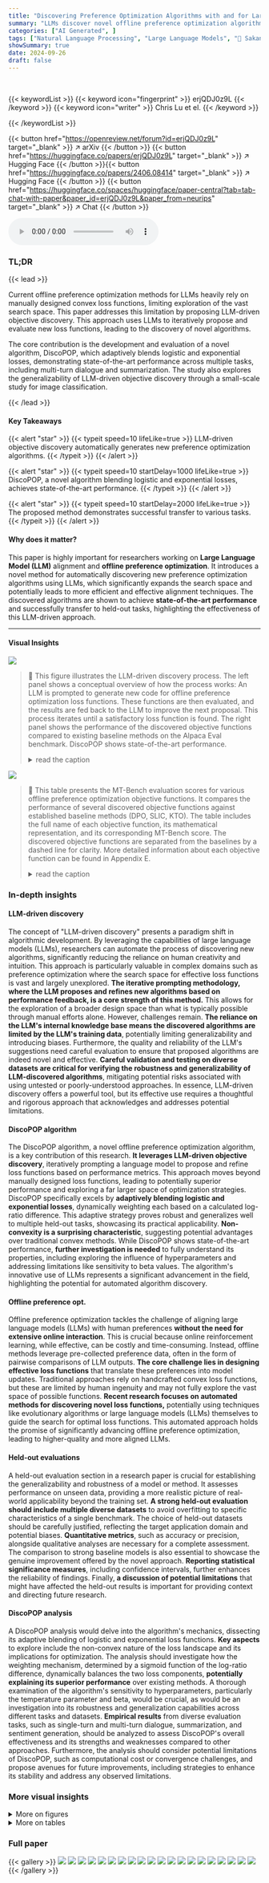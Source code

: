 ```yaml
---
title: "Discovering Preference Optimization Algorithms with and for Large Language Models"
summary: "LLMs discover novel offline preference optimization algorithms, achieving state-of-the-art performance on various tasks."
categories: ["AI Generated", ]
tags: ["Natural Language Processing", "Large Language Models", "🏢 Sakana AI",]
showSummary: true
date: 2024-09-26
draft: false
---
```


<br>

{{< keywordList >}}
{{< keyword icon="fingerprint" >}} erjQDJ0z9L {{< /keyword >}}
{{< keyword icon="writer" >}} Chris Lu et el. {{< /keyword >}}
 
{{< /keywordList >}}

{{< button href="https://openreview.net/forum?id=erjQDJ0z9L" target="_blank" >}}
↗ arXiv
{{< /button >}}
{{< button href="https://huggingface.co/papers/erjQDJ0z9L" target="_blank" >}}
↗ Hugging Face
{{< /button >}}{{< button href="https://huggingface.co/papers/2406.08414" target="_blank" >}}
↗ Hugging Face
{{< /button >}}
{{< button href="https://huggingface.co/spaces/huggingface/paper-central?tab=tab-chat-with-paper&paper_id=erjQDJ0z9L&paper_from=neurips" target="_blank" >}}
↗ Chat
{{< /button >}}




<audio controls>
    <source src="https://ai-paper-reviewer.com/erjQDJ0z9L/podcast.wav" type="audio/wav">
    Your browser does not support the audio element.
</audio>


### TL;DR


{{< lead >}}

Current offline preference optimization methods for LLMs heavily rely on manually designed convex loss functions, limiting exploration of the vast search space. This paper addresses this limitation by proposing LLM-driven objective discovery.  This approach uses LLMs to iteratively propose and evaluate new loss functions, leading to the discovery of novel algorithms.

The core contribution is the development and evaluation of a novel algorithm, DiscoPOP, which adaptively blends logistic and exponential losses, demonstrating state-of-the-art performance across multiple tasks, including multi-turn dialogue and summarization.  The study also explores the generalizability of LLM-driven objective discovery through a small-scale study for image classification.

{{< /lead >}}


#### Key Takeaways

{{< alert "star" >}}
{{< typeit speed=10 lifeLike=true >}} LLM-driven objective discovery automatically generates new preference optimization algorithms. {{< /typeit >}}
{{< /alert >}}

{{< alert "star" >}}
{{< typeit speed=10 startDelay=1000 lifeLike=true >}} DiscoPOP, a novel algorithm blending logistic and exponential losses, achieves state-of-the-art performance. {{< /typeit >}}
{{< /alert >}}

{{< alert "star" >}}
{{< typeit speed=10 startDelay=2000 lifeLike=true >}} The proposed method demonstrates successful transfer to various tasks. {{< /typeit >}}
{{< /alert >}}

#### Why does it matter?
This paper is highly important for researchers working on **Large Language Model (LLM)** alignment and **offline preference optimization**. It introduces a novel method for automatically discovering new preference optimization algorithms using LLMs, which significantly expands the search space and potentially leads to more efficient and effective alignment techniques. The discovered algorithms are shown to achieve **state-of-the-art performance** and successfully transfer to held-out tasks, highlighting the effectiveness of this LLM-driven approach.

------
#### Visual Insights



![](https://ai-paper-reviewer.com/erjQDJ0z9L/figures_1_1.jpg)

> 🔼 This figure illustrates the LLM-driven discovery process. The left panel shows a conceptual overview of how the process works: An LLM is prompted to generate new code for offline preference optimization loss functions. These functions are then evaluated, and the results are fed back to the LLM to improve the next proposal. This process iterates until a satisfactory loss function is found.  The right panel shows the performance of the discovered objective functions compared to existing baseline methods on the Alpaca Eval benchmark.  DiscoPOP shows state-of-the-art performance.
> <details>
> <summary>read the caption</summary>
> Figure 1: Left. Conceptual illustration of LLM-driven discovery of objective functions. We prompt an LLM to output new code-level implementations of offline preference optimization losses E(yw,y1,x)~D [f (βp)] as a function of the policy (πο) and reference model's (ref) likelihoods of the chosen (yw) and rejected (yı) completions. Afterwards, we run an inner loop training procedure and evaluate the resulting model on MT-Bench. The corresponding performance is fed back to the language model, and we query it for the next candidate. Right. Performance of discovered objective functions on Alpaca Eval.
> </details>





![](https://ai-paper-reviewer.com/erjQDJ0z9L/tables_4_1.jpg)

> 🔼 This table presents the MT-Bench evaluation scores for various offline preference optimization objective functions.  It compares the performance of several discovered objective functions against established baseline methods (DPO, SLIC, KTO).  The table includes the full name of each objective function, its mathematical representation, and its corresponding MT-Bench score. The discovered objective functions are separated from the baselines by a dashed line for clarity.  More detailed information about each objective function can be found in Appendix E.
> <details>
> <summary>read the caption</summary>
> Table 1: Discovery Task MT-Bench Evaluation Scores for each discovered objective function f. We provide the baselines first, followed by a dashed line to separate the objective functions that were discovered. We provide details for each discovered objective function in Appendix E.
> </details>





### In-depth insights


#### LLM-driven discovery
The concept of "LLM-driven discovery" presents a paradigm shift in algorithmic development.  By leveraging the capabilities of large language models (LLMs), researchers can automate the process of discovering new algorithms, significantly reducing the reliance on human creativity and intuition. This approach is particularly valuable in complex domains such as preference optimization where the search space for effective loss functions is vast and largely unexplored. **The iterative prompting methodology, where the LLM proposes and refines new algorithms based on performance feedback, is a core strength of this method.** This allows for the exploration of a broader design space than what is typically possible through manual efforts alone.  However, challenges remain.  **The reliance on the LLM's internal knowledge base means the discovered algorithms are limited by the LLM's training data**, potentially limiting generalizability and introducing biases. Furthermore, the quality and reliability of the LLM's suggestions need careful evaluation to ensure that proposed algorithms are indeed novel and effective.  **Careful validation and testing on diverse datasets are critical for verifying the robustness and generalizability of LLM-discovered algorithms**, mitigating potential risks associated with using untested or poorly-understood approaches.  In essence, LLM-driven discovery offers a powerful tool, but its effective use requires a thoughtful and rigorous approach that acknowledges and addresses potential limitations.

#### DiscoPOP algorithm
The DiscoPOP algorithm, a novel offline preference optimization algorithm, is a key contribution of this research.  **It leverages LLM-driven objective discovery**, iteratively prompting a language model to propose and refine loss functions based on performance metrics. This approach moves beyond manually designed loss functions, leading to potentially superior performance and exploring a far larger space of optimization strategies. DiscoPOP specifically excels by **adaptively blending logistic and exponential losses**, dynamically weighting each based on a calculated log-ratio difference. This adaptive strategy proves robust and generalizes well to multiple held-out tasks, showcasing its practical applicability.  **Non-convexity is a surprising characteristic**, suggesting potential advantages over traditional convex methods.  While DiscoPOP shows state-of-the-art performance, **further investigation is needed** to fully understand its properties, including exploring the influence of hyperparameters and addressing limitations like sensitivity to beta values.  The algorithm's innovative use of LLMs represents a significant advancement in the field, highlighting the potential for automated algorithm discovery.

#### Offline preference opt.
Offline preference optimization tackles the challenge of aligning large language models (LLMs) with human preferences **without the need for extensive online interaction**.  This is crucial because online reinforcement learning, while effective, can be costly and time-consuming.  Instead, offline methods leverage pre-collected preference data, often in the form of pairwise comparisons of LLM outputs.  **The core challenge lies in designing effective loss functions** that translate these preferences into model updates.  Traditional approaches rely on handcrafted convex loss functions, but these are limited by human ingenuity and may not fully explore the vast space of possible functions.  **Recent research focuses on automated methods for discovering novel loss functions,** potentially using techniques like evolutionary algorithms or large language models (LLMs) themselves to guide the search for optimal loss functions.  This automated approach holds the promise of significantly advancing offline preference optimization, leading to higher-quality and more aligned LLMs.

#### Held-out evaluations
A held-out evaluation section in a research paper is crucial for establishing the generalizability and robustness of a model or method.  It assesses performance on unseen data, providing a more realistic picture of real-world applicability beyond the training set.  **A strong held-out evaluation should include multiple diverse datasets** to avoid overfitting to specific characteristics of a single benchmark.  The choice of held-out datasets should be carefully justified, reflecting the target application domain and potential biases.  **Quantitative metrics**, such as accuracy or precision, alongside qualitative analyses are necessary for a complete assessment.  The comparison to strong baseline models is also essential to showcase the genuine improvement offered by the novel approach.  **Reporting statistical significance measures**, including confidence intervals, further enhances the reliability of findings. Finally, **a discussion of potential limitations** that might have affected the held-out results is important for providing context and directing future research.

#### DiscoPOP analysis
A DiscoPOP analysis would delve into the algorithm's mechanics, dissecting its adaptive blending of logistic and exponential loss functions.  **Key aspects** to explore include the non-convex nature of the loss landscape and its implications for optimization. The analysis should investigate how the weighting mechanism, determined by a sigmoid function of the log-ratio difference, dynamically balances the two loss components, **potentially explaining its superior performance** over existing methods. A thorough examination of the algorithm's sensitivity to hyperparameters, particularly the temperature parameter and beta, would be crucial, as would be an investigation into its robustness and generalization capabilities across different tasks and datasets.  **Empirical results** from diverse evaluation tasks, such as single-turn and multi-turn dialogue, summarization, and sentiment generation, should be analyzed to assess DiscoPOP's overall effectiveness and its strengths and weaknesses compared to other approaches.  Furthermore, the analysis should consider potential limitations of DiscoPOP, such as computational cost or convergence challenges, and propose avenues for future improvements, including strategies to enhance its stability and address any observed limitations.


### More visual insights

<details>
<summary>More on figures
</summary>


![](https://ai-paper-reviewer.com/erjQDJ0z9L/figures_3_1.jpg)

> 🔼 This figure shows the results of using LLMs to discover new objective functions for image classification on the CIFAR-10 dataset.  The left panel shows how the LLM iteratively proposes new loss functions, evaluating their performance and refining its proposals based on the results. This demonstrates the LLM's ability to explore and combine different concepts to improve performance. The right panel shows that the three best-performing discovered objective functions generalize well to different network architectures (ResNet18, SimpleDLA, EfficientNetB0) and longer training times (100 epochs).
> <details>
> <summary>read the caption</summary>
> Figure 2: LLM-driven objective discovery for CIFAR-10 classification. Left. Performance across LLM-discovery trials. The proposals alternate between exploring new objective concepts, tuning the components, and combining previous insights. Right. The best three discovered objectives transfer to different network architectures and longer training runs (100 epochs).
> </details>



![](https://ai-paper-reviewer.com/erjQDJ0z9L/figures_4_1.jpg)

> 🔼 This figure shows two examples of how the LLM-driven objective discovery method improves the performance of the objective functions across multiple generations. The left panel shows the first run, which starts with several baseline objective functions and then iteratively proposes and evaluates new objective functions based on feedback from the performance of the models trained with those functions. The right panel shows a second run which demonstrates a similar improvement in performance as the number of generations increase.  The x-axis represents the number of generations in the objective discovery process, and the y-axis represents the best MT-Bench score achieved in each generation.
> <details>
> <summary>read the caption</summary>
> Figure 3: Examples of LLM Objective Discovery improvement across generations. The first and second runs are shown left and right respectively.
> </details>



![](https://ai-paper-reviewer.com/erjQDJ0z9L/figures_4_2.jpg)

> 🔼 This radar chart visualizes the performance of different models trained with various objective functions on the MT-Bench benchmark.  Each axis represents a sub-task within MT-Bench (Humanities, STEM, Extraction, Writing, Coding, Roleplay, Reasoning, Math). The length of each line extending from the center to the outer edge indicates the model's performance on that particular sub-task, with higher values signifying better performance. The different colored lines represent different models: PADLL, LRML (DiscoPOP), SLIC, DPO, and the SFT base model.  The chart allows for a quick comparison of the relative strengths and weaknesses of each model across the various sub-tasks of the MT-Bench evaluation.
> <details>
> <summary>read the caption</summary>
> Figure 4: MT-Bench Discovered Objective Evaluations
> </details>



![](https://ai-paper-reviewer.com/erjQDJ0z9L/figures_7_1.jpg)

> 🔼 This figure shows the trade-off between expected reward and KL divergence from a reference model for different beta values (β) across multiple generations. The plot shows the performance of three different objective functions: LRML (the discovered objective function), DPO, and SLiC.  The top-left corner represents the ideal scenario—high reward with minimal divergence from the reference model, indicating effective alignment. The plot illustrates how each objective function balances reward and model divergence at different β values. The plot is useful for comparing the performance of the new objective function (LRML) with existing baselines (DPO and SLiC).
> <details>
> <summary>read the caption</summary>
> Figure 5: Frontiers of expected reward vs KL divergence for converging models for the LRML against DPO and SLiC objective function. The rewards and KL-divergence values are averaged over 10 generations with different seeds. The sweep is done over β∈ {0.025, 0.05, 0.1, 0.25, 0.5, 1.0}. The optimal point is the top left corner, where the perfect reward is achieved with minimal divergence from the reference model.
> </details>



![](https://ai-paper-reviewer.com/erjQDJ0z9L/figures_7_2.jpg)

> 🔼 This figure shows the Pareto frontier of expected reward vs. KL divergence for different optimization objective functions. The x-axis represents the KL divergence between the trained model and the reference model, while the y-axis represents the expected reward. Each point represents the average performance over 10 generations with different random seeds. The different colors represent different objective functions. The optimal performance would be in the top-left corner, where the reward is high and the KL divergence is low. The figure shows that LRML outperforms DPO and SLIC objective functions on this metric.
> <details>
> <summary>read the caption</summary>
> Figure 5: Frontiers of expected reward vs KL divergence for converging models for the LRML against DPO and SLiC objective function. The rewards and KL-divergence values are averaged over 10 generations with different seeds. The sweep is done over β∈ {0.025, 0.05, 0.1, 0.25, 0.5, 1.0}. The optimal point is the top left corner, where the perfect reward is achieved with minimal divergence from the reference model.
> </details>



![](https://ai-paper-reviewer.com/erjQDJ0z9L/figures_7_3.jpg)

> 🔼 This figure shows the plots of baseline objective functions (DPO and SLiC) and discovered objective functions (LRML, AQFL, and PADLL) and their gradients.  The x-axis represents the log ratio difference (p), and the y-axis represents the loss function value or its gradient.  The plots illustrate the shape and behavior of these functions, highlighting differences between baseline and discovered algorithms, and showing the non-convexity of DiscoPOP.
> <details>
> <summary>read the caption</summary>
> Figure 6: Figure 6a: Baseline objective functions DPO and SLiC, and the discovered ones, LRML, AQFL, and PADLL. Figure 6b: gradients of the objectives as a function of p and with fixed  β = 0.05.
> </details>



![](https://ai-paper-reviewer.com/erjQDJ0z9L/figures_7_4.jpg)

> 🔼 This figure compares the baseline objective functions (DPO and SLIC) with the discovered ones (LRML, AQFL, and PADLL).  Subfigure (a) shows the objective functions themselves plotted against the log ratio difference (p). Subfigure (b) shows the gradients of those same functions, also plotted against p, using a fixed beta value of 0.05.  This allows for a visual comparison of the shape and behavior of each function and its gradient, providing insight into their respective properties and how they might affect the optimization process.
> <details>
> <summary>read the caption</summary>
> Figure 6: Figure 6a: Baseline objective functions DPO and SLiC, and the discovered ones, LRML, AQFL, and PADLL. Figure 6b: gradients of the objectives as a function of p and with fixed β = 0.05.
> </details>



![](https://ai-paper-reviewer.com/erjQDJ0z9L/figures_18_1.jpg)

> 🔼 The figure illustrates the LLM-driven discovery process.  The left panel shows a conceptual overview of how an LLM is prompted to propose new loss functions for offline preference optimization. These functions are then evaluated, and the results are fed back to the LLM to iteratively improve the proposed functions. The right panel shows a comparison of the performance of the discovered objective functions against existing baseline methods on the Alpaca Eval benchmark.
> <details>
> <summary>read the caption</summary>
> Figure 1: Left. Conceptual illustration of LLM-driven discovery of objective functions. We prompt an LLM to output new code-level implementations of offline preference optimization losses E(yw,y1,x)~D [f (βp)] as a function of the policy (πο) and reference model's (ref) likelihoods of the chosen (yw) and rejected (yı) completions. Afterwards, we run an inner loop training procedure and evaluate the resulting model on MT-Bench. The corresponding performance is fed back to the language model, and we query it for the next candidate. Right. Performance of discovered objective functions on Alpaca Eval.
> </details>



![](https://ai-paper-reviewer.com/erjQDJ0z9L/figures_18_2.jpg)

> 🔼 This figure illustrates the LLM-driven objective discovery process. The left panel shows a conceptual diagram of how the LLM proposes new objective functions, trains a model with them, evaluates the performance, and uses the results to inform the next proposal. The right panel presents a bar chart comparing the performance of the discovered objective functions against existing baselines on the Alpaca Eval benchmark.
> <details>
> <summary>read the caption</summary>
> Figure 1: Left. Conceptual illustration of LLM-driven discovery of objective functions. We prompt an LLM to output new code-level implementations of offline preference optimization losses E(yw,y1,x)~D [f (βp)] as a function of the policy (πο) and reference model's (ref) likelihoods of the chosen (yw) and rejected (yı) completions. Afterwards, we run an inner loop training procedure and evaluate the resulting model on MT-Bench. The corresponding performance is fed back to the language model, and we query it for the next candidate. Right. Performance of discovered objective functions on Alpaca Eval.
> </details>



![](https://ai-paper-reviewer.com/erjQDJ0z9L/figures_19_1.jpg)

> 🔼 The figure shows training and evaluation loss and accuracy curves for four different offline preference optimization algorithms (DPO, SLIC, PADLL, LRML) on a specific task.  It highlights that while the training losses and accuracies vary considerably among the algorithms, there is not a strong correlation between the evaluation metrics and the final MT-Bench scores, which are used as the primary performance measure.
> <details>
> <summary>read the caption</summary>
> Figure 7: Training and eval statistics of DPO, SLIC, PADLL, and LRML. The losses are not directly comparable to each other, as they are calculated differently for each model. Interestingly, eval results are not strongly correlated with the downstream MT-Bench scores, as LRML achieves the worst accuracy.
> </details>



![](https://ai-paper-reviewer.com/erjQDJ0z9L/figures_21_1.jpg)

> 🔼 This figure illustrates the LLM-driven objective function discovery process.  The left panel shows a flowchart of the process, starting with prompting an LLM to generate a new loss function, followed by an inner loop for training and evaluation, feeding the results back to the LLM for refinement. The right panel presents a bar chart comparing the performance of discovered objective functions against established baselines on the Alpaca Eval benchmark.
> <details>
> <summary>read the caption</summary>
> Figure 1: Left. Conceptual illustration of LLM-driven discovery of objective functions. We prompt an LLM to output new code-level implementations of offline preference optimization losses E(yw,y1,x)~D [f (βp)] as a function of the policy (πο) and reference model's (ref) likelihoods of the chosen (yw) and rejected (yı) completions. Afterwards, we run an inner loop training procedure and evaluate the resulting model on MT-Bench. The corresponding performance is fed back to the language model, and we query it for the next candidate. Right. Performance of discovered objective functions on Alpaca Eval.
> </details>



![](https://ai-paper-reviewer.com/erjQDJ0z9L/figures_22_1.jpg)

> 🔼 This figure shows the trade-off between reward and KL divergence for different beta values (β) across various objective functions.  The objective functions include baselines (DPO, SLIC) and several novel ones discovered by the LLM. The top-left corner represents the ideal scenario: high reward with minimal KL divergence (meaning the model's policy is close to the reference policy). Each subplot represents a different beta value, showing how the trade-off changes based on the chosen optimization objective. This helps in understanding the relative strengths of each objective function in balancing reward maximization and maintaining alignment with the pre-trained reference model.
> <details>
> <summary>read the caption</summary>
> Figure 8: Frontiers of expected reward vs KL divergence after convergence for the baseline functions and all the discovered ones. The rewards and KL divergence values are averaged over 10 generations with different seeds. The sweep is done over β∈ {0.025, 0.05, 0.1, 0.25, 0.5, 1, }. The optimal point is the top left corner, where perfect reward is achieved with minimal divergence from the reference model, to avoid reward hacking.
> </details>



![](https://ai-paper-reviewer.com/erjQDJ0z9L/figures_22_2.jpg)

> 🔼 This figure illustrates the LLM-driven discovery process. The left panel shows a conceptual overview of the process: an LLM is prompted to generate code for a new offline preference optimization loss function, this loss function is then evaluated via model training on MT-Bench, and the performance is fed back to the LLM to inform the next iteration. The right panel shows a bar chart comparing the performance of discovered loss functions against existing baselines on Alpaca Eval.
> <details>
> <summary>read the caption</summary>
> Figure 1: Left. Conceptual illustration of LLM-driven discovery of objective functions. We prompt an LLM to output new code-level implementations of offline preference optimization losses E(yw,y1,x)~D [f (βp)] as a function of the policy (πο) and reference model's (ref) likelihoods of the chosen (yw) and rejected (yı) completions. Afterwards, we run an inner loop training procedure and evaluate the resulting model on MT-Bench. The corresponding performance is fed back to the language model, and we query it for the next candidate. Right. Performance of discovered objective functions on Alpaca Eval.
> </details>



![](https://ai-paper-reviewer.com/erjQDJ0z9L/figures_23_1.jpg)

> 🔼 This figure illustrates the LLM-driven discovery process.  The left panel shows a conceptual diagram of how the process works: an LLM is prompted to generate new loss functions for offline preference optimization.  These functions are then evaluated, and their performance is fed back to the LLM to inform the generation of the next candidate. The right panel shows the performance of the discovered loss functions on AlpacaEval, a benchmark for evaluating language models.
> <details>
> <summary>read the caption</summary>
> Figure 1: Left. Conceptual illustration of LLM-driven discovery of objective functions. We prompt an LLM to output new code-level implementations of offline preference optimization losses E(yw,y1,x)~D [f (βp)] as a function of the policy (πο) and reference model's (ref) likelihoods of the chosen (yw) and rejected (yı) completions. Afterwards, we run an inner loop training procedure and evaluate the resulting model on MT-Bench. The corresponding performance is fed back to the language model, and we query it for the next candidate. Right. Performance of discovered objective functions on Alpaca Eval.
> </details>



![](https://ai-paper-reviewer.com/erjQDJ0z9L/figures_23_2.jpg)

> 🔼 This figure shows the results of using LLMs to discover new objective functions for CIFAR-10 image classification. The left panel shows the performance of the discovered objectives across multiple generations, highlighting the iterative refinement process where the LLM proposes new objectives, evaluates them, and incorporates the feedback into subsequent proposals. The right panel demonstrates the generalizability of the three best-performing discovered objectives by evaluating their performance on different network architectures (ResNet18, SimpleDLA, and EfficientNetB0) and with longer training runs (100 epochs).
> <details>
> <summary>read the caption</summary>
> Figure 2: LLM-driven objective discovery for CIFAR-10 classification. Left. Performance across LLM-discovery trials. The proposals alternate between exploring new objective concepts, tuning the components, and combining previous insights. Right. The best three discovered objectives transfer to different network architectures and longer training runs (100 epochs).
> </details>



![](https://ai-paper-reviewer.com/erjQDJ0z9L/figures_23_3.jpg)

> 🔼 The figure illustrates the LLM-driven discovery process. The left panel shows a conceptual overview of how the LLM is prompted to generate new objective functions for offline preference optimization, which are then evaluated in an inner loop, and the results fed back to the LLM to iteratively refine the process. The right panel shows the performance of the discovered objective functions compared to existing baselines on the Alpaca Eval benchmark.
> <details>
> <summary>read the caption</summary>
> Figure 1: Left. Conceptual illustration of LLM-driven discovery of objective functions. We prompt an LLM to output new code-level implementations of offline preference optimization losses E(yw,y1,x)~D [f (βp)] as a function of the policy (πο) and reference model's (ref) likelihoods of the chosen (yw) and rejected (yı) completions. Afterwards, we run an inner loop training procedure and evaluate the resulting model on MT-Bench. The corresponding performance is fed back to the language model, and we query it for the next candidate. Right. Performance of discovered objective functions on Alpaca Eval.
> </details>



![](https://ai-paper-reviewer.com/erjQDJ0z9L/figures_24_1.jpg)

> 🔼 This figure shows the distribution of β-scaled differences of log-ratios and their corresponding DiscoPOP loss values for the IMDb positive review generation task.  The x-axis represents the difference of log-ratios, and the left y-axis shows the count of samples falling into each bin.  The right y-axis represents the DiscoPOP loss value. The distribution shows a concentration of samples near zero difference, along with a smaller number of samples at either extreme end.  The figure also highlights three key regions:  Above local maximum, Between optima, and Below local minimum. The percentage of samples within these regions are stated in the legend. The presence of local optima suggests that the loss function is non-convex and may lead to finding different solutions depending on the initialization.
> <details>
> <summary>read the caption</summary>
> Figure 14: Distribution of β-scaled difference of log-ratios (left y-axis) and corresponding DiscoPOP loss value (right y-axis) of the training samples on the IMDb positive review generation task. The DiscoPOP function has a local minimum at f<sub>LRML</sub>(-2.3714) = 0.785929 and a local maximum at f<sub>LRML</sub>(1.44012) = 0.87829. The number of samples within the two local optima corresponds to 1.35% of the training set.
> </details>



![](https://ai-paper-reviewer.com/erjQDJ0z9L/figures_25_1.jpg)

> 🔼 This figure illustrates the LLM-driven discovery process. The left panel shows a conceptual overview of how the process works: an LLM is prompted to generate code for new loss functions, these functions are then evaluated, and the results are fed back to the LLM to inform the next iteration. The right panel shows a comparison of the performance of various objective functions discovered using this method against established baseline methods on the Alpaca Eval benchmark.
> <details>
> <summary>read the caption</summary>
> Figure 1: Left. Conceptual illustration of LLM-driven discovery of objective functions. We prompt an LLM to output new code-level implementations of offline preference optimization losses E(yw,y1,x)~D [f (βp)] as a function of the policy (πο) and reference model's (ref) likelihoods of the chosen (yw) and rejected (yı) completions. Afterwards, we run an inner loop training procedure and evaluate the resulting model on MT-Bench. The corresponding performance is fed back to the language model, and we query it for the next candidate. Right. Performance of discovered objective functions on Alpaca Eval.
> </details>



![](https://ai-paper-reviewer.com/erjQDJ0z9L/figures_29_1.jpg)

> 🔼 This figure illustrates the LLM-driven discovery process. The left panel shows a conceptual diagram of how an LLM is prompted to generate new objective functions for offline preference optimization, which are then evaluated, and the results fed back to the LLM for iterative refinement. The right panel shows the performance comparison of different discovered objective functions on Alpaca Eval, demonstrating the discovery of new, high-performing algorithms.
> <details>
> <summary>read the caption</summary>
> Figure 1: Left. Conceptual illustration of LLM-driven discovery of objective functions. We prompt an LLM to output new code-level implementations of offline preference optimization losses E(yw,y1,x)~D [f (βp)] as a function of the policy (πο) and reference model's (ref) likelihoods of the chosen (yw) and rejected (yı) completions. Afterwards, we run an inner loop training procedure and evaluate the resulting model on MT-Bench. The corresponding performance is fed back to the language model, and we query it for the next candidate. Right. Performance of discovered objective functions on Alpaca Eval.
> </details>



![](https://ai-paper-reviewer.com/erjQDJ0z9L/figures_30_1.jpg)

> 🔼 The figure illustrates the LLM-driven discovery process of objective functions for offline preference optimization. The left panel shows a conceptual diagram of the process: an LLM is prompted to suggest new loss functions, the performance of which is evaluated, and then the feedback is given back to the LLM, creating an iterative process. The right panel shows a bar chart comparing the performance of several objective functions discovered by the LLM against existing baselines on the Alpaca Eval benchmark. 
> <details>
> <summary>read the caption</summary>
> Figure 1: Left. Conceptual illustration of LLM-driven discovery of objective functions. We prompt an LLM to output new code-level implementations of offline preference optimization losses E(yw,y1,x)~D [f (βp)] as a function of the policy (πο) and reference model's (ref) likelihoods of the chosen (yw) and rejected (yı) completions. Afterwards, we run an inner loop training procedure and evaluate the resulting model on MT-Bench. The corresponding performance is fed back to the language model, and we query it for the next candidate. Right. Performance of discovered objective functions on Alpaca Eval.
> </details>



</details>




<details>
<summary>More on tables
</summary>


![](https://ai-paper-reviewer.com/erjQDJ0z9L/tables_5_1.jpg)
> 🔼 This table presents the results of evaluating several objective functions (including discovered ones) on the Alpaca Eval 2.0 benchmark for single-turn dialogue.  The win rates are calculated against both GPT-4 and the SFT (supervised fine-tuned) base model, with and without length control. The best-performing objective functions are highlighted, taking into account the standard error for statistical significance.
> <details>
> <summary>read the caption</summary>
> Table 2: Alpaca Eval 2.0 - Held Out Single Turn Dialogue Task. Win rate of the discovered objective functions f evaluated on the Alpaca Eval 2.0 task against either GPT-4 or the SFT base model. Some of the discovered objective functions outperform the baselines, with the best bolded. We detail evaluation and error bars in Appendix C. We have highlighted the best scores with overlapping the standard errors.
> </details>

![](https://ai-paper-reviewer.com/erjQDJ0z9L/tables_6_1.jpg)
> 🔼 This table presents the performance of various objective functions in a multi-turn dialogue task on the MT-Bench benchmark.  It lists several baseline objective functions (DPO, SLIC, KTO) followed by the novel objective functions discovered by the LLM-driven method. The scores represent the average performance across different sub-tasks within the MT-Bench evaluation. The table helps to compare the effectiveness of the discovered objective functions against existing state-of-the-art methods.
> <details>
> <summary>read the caption</summary>
> Table 1: Discovery Task MT-Bench Evaluation Scores for each discovered objective function f.
> </details>

![](https://ai-paper-reviewer.com/erjQDJ0z9L/tables_16_1.jpg)
> 🔼 This table presents the MT-Bench evaluation scores for various objective functions used in offline preference optimization.  It compares the performance of several discovered objective functions against established baseline methods (DPO, SLIC, KTO). The table shows the full name, objective function formula, and resulting MT-Bench score for each method. A dashed line separates the baseline methods from the newly discovered ones. More detailed information about each discovered objective function can be found in Appendix E.
> <details>
> <summary>read the caption</summary>
> Table 1: Discovery Task MT-Bench Evaluation Scores for each discovered objective function f. We provide the baselines first, followed by a dashed line to separate the objective functions that were discovered. We provide details for each discovered objective function in Appendix E.
> </details>

![](https://ai-paper-reviewer.com/erjQDJ0z9L/tables_18_1.jpg)
> 🔼 This table presents the performance of various objective functions (including baselines) on the MT-Bench multi-turn dialogue task.  The scores represent the performance of models trained using each objective function.  A dashed line separates baseline methods from those discovered using the LLM-driven approach. Details of each discovered objective function are available in Appendix E.
> <details>
> <summary>read the caption</summary>
> Table 1: Discovery Task MT-Bench Evaluation Scores for each discovered objective function f. We provide the baselines first, followed by a dashed line to separate the objective functions that were discovered. We provide details for each discovered objective function in Appendix E.
> </details>

![](https://ai-paper-reviewer.com/erjQDJ0z9L/tables_24_1.jpg)
> 🔼 This table presents the MT-Bench evaluation scores for various objective functions used in offline preference optimization.  It compares the performance of several newly discovered objective functions (listed below the dashed line) against existing baseline methods (above the dashed line).  The table includes the full name and mathematical formula for each objective function, allowing for a detailed comparison of their performance on the MT-Bench task.  More detailed information about the objective functions is available in Appendix E.
> <details>
> <summary>read the caption</summary>
> Table 1: Discovery Task MT-Bench Evaluation Scores for each discovered objective function f. We provide the baselines first, followed by a dashed line to separate the objective functions that were discovered. We provide details for each discovered objective function in Appendix E.
> </details>

</details>




### Full paper

{{< gallery >}}
<img src="https://ai-paper-reviewer.com/erjQDJ0z9L/1.png" class="grid-w50 md:grid-w33 xl:grid-w25" />
<img src="https://ai-paper-reviewer.com/erjQDJ0z9L/2.png" class="grid-w50 md:grid-w33 xl:grid-w25" />
<img src="https://ai-paper-reviewer.com/erjQDJ0z9L/3.png" class="grid-w50 md:grid-w33 xl:grid-w25" />
<img src="https://ai-paper-reviewer.com/erjQDJ0z9L/4.png" class="grid-w50 md:grid-w33 xl:grid-w25" />
<img src="https://ai-paper-reviewer.com/erjQDJ0z9L/5.png" class="grid-w50 md:grid-w33 xl:grid-w25" />
<img src="https://ai-paper-reviewer.com/erjQDJ0z9L/6.png" class="grid-w50 md:grid-w33 xl:grid-w25" />
<img src="https://ai-paper-reviewer.com/erjQDJ0z9L/7.png" class="grid-w50 md:grid-w33 xl:grid-w25" />
<img src="https://ai-paper-reviewer.com/erjQDJ0z9L/8.png" class="grid-w50 md:grid-w33 xl:grid-w25" />
<img src="https://ai-paper-reviewer.com/erjQDJ0z9L/9.png" class="grid-w50 md:grid-w33 xl:grid-w25" />
<img src="https://ai-paper-reviewer.com/erjQDJ0z9L/10.png" class="grid-w50 md:grid-w33 xl:grid-w25" />
<img src="https://ai-paper-reviewer.com/erjQDJ0z9L/11.png" class="grid-w50 md:grid-w33 xl:grid-w25" />
<img src="https://ai-paper-reviewer.com/erjQDJ0z9L/12.png" class="grid-w50 md:grid-w33 xl:grid-w25" />
<img src="https://ai-paper-reviewer.com/erjQDJ0z9L/13.png" class="grid-w50 md:grid-w33 xl:grid-w25" />
<img src="https://ai-paper-reviewer.com/erjQDJ0z9L/14.png" class="grid-w50 md:grid-w33 xl:grid-w25" />
<img src="https://ai-paper-reviewer.com/erjQDJ0z9L/15.png" class="grid-w50 md:grid-w33 xl:grid-w25" />
<img src="https://ai-paper-reviewer.com/erjQDJ0z9L/16.png" class="grid-w50 md:grid-w33 xl:grid-w25" />
<img src="https://ai-paper-reviewer.com/erjQDJ0z9L/17.png" class="grid-w50 md:grid-w33 xl:grid-w25" />
<img src="https://ai-paper-reviewer.com/erjQDJ0z9L/18.png" class="grid-w50 md:grid-w33 xl:grid-w25" />
<img src="https://ai-paper-reviewer.com/erjQDJ0z9L/19.png" class="grid-w50 md:grid-w33 xl:grid-w25" />
<img src="https://ai-paper-reviewer.com/erjQDJ0z9L/20.png" class="grid-w50 md:grid-w33 xl:grid-w25" />
{{< /gallery >}}